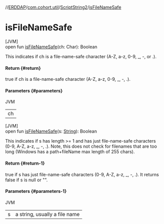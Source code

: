 //[ERDDAP](../../../index.md)/[com.cohort.util](../index.md)/[ScriptString2](index.md)/[isFileNameSafe](is-file-name-safe.md)

# isFileNameSafe

[JVM]\
open fun [isFileNameSafe](is-file-name-safe.md)(ch: Char): Boolean

This indicates if ch is a file-name-safe character (A-Z, a-z, 0-9, _, -, or .).

#### Return {#return}

true if ch is a file-name-safe character (A-Z, a-z, 0-9, _, -, .).

#### Parameters {#parameters}

JVM

| |
|---|
| ch |

[JVM]\
open fun [isFileNameSafe](is-file-name-safe.md)(s: [String](https://docs.oracle.com/en/java/javase/21/docs/api/java.base/java/lang/String.html)): Boolean

This indicates if s has length &gt;= 1 and has just file-name-safe characters (0-9, A-Z, a-z, _, -, .). Note, this does not check for filenames that are too long (Windows has a path+fileName max length of 255 chars).

#### Return {#return-1}

true if s has just file-name-safe characters (0-9, A-Z, a-z, _, -, .). It returns false if s is null or &quot;&quot;.

#### Parameters {#parameters-1}

JVM

| | |
|---|---|
| s | a string, usually a file name |